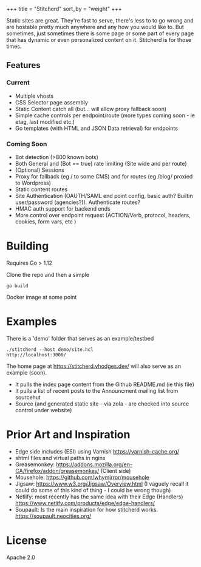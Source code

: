 +++
title = "Stitcherd"
sort_by = "weight"
+++

<div id="homepage">

Static sites are great. They're fast to serve, there's less to to go wrong and are hostable 
pretty much anywhere and any how you would like to.  But sometimes,  just sometimes there is
some page or some part of every page that has dynamic or even personalized content on it. 
Stitcherd is for those times.

## Features

### Current

  * Multiple vhosts
  * CSS Selector page assembly
  * Static Content catch all (but... will allow proxy fallback soon)
  * Simple cache controls per endpoint/route (more types coming soon - ie etag, last modified etc.)
  * Go templates (with HTML and JSON Data retrieval) for endpoints

### Coming Soon

  * Bot detection (>800 known bots)
  * Both General and (Bot == true) rate limiting (Site wide and per route)
  * (Optional) Sessions 
  * Proxy for fallback (eg / to some CMS) and for routes (eg /blog/ proxied to Wordpress)
  * Static content routes
  * Site Authentication (OAUTH/SAML end point config, basic auth?  Builtin user/password (agencies?)). Authenticate routes?
  * HMAC auth support for backend ends
  * More control over endpoint request (ACTION/Verb, protocol, headers, cookies, form vars, etc )

# Building

Requires Go > 1.12 

Clone the repo and then a simple 

``` 
go build 
```

Docker image at some point

# Examples

There is a 'demo' folder that serves as an example/testbed

```
./stitcherd --host demo/site.hcl
http://localhost:3000/
```

The home page at https://stitcherd.vhodges.dev/ will also serve as an example (soon).

* It pulls the index page content from the Github README.md (ie this file)
* It pulls a list of recent posts to the Announcment mailing list from sourcehut
* Source (and generated static site - via zola - are checked into source control under website)

# Prior Art and Inspiration

* Edge side includes (ESI) using Varnish https://varnish-cache.org/
* shtml files and virtual paths in nginx
* Greasemonkey: https://addons.mozilla.org/en-CA/firefox/addon/greasemonkey/ (Client side)
* Mousehole: https://github.com/whymirror/mousehole
* Jigsaw: https://www.w3.org/Jigsaw/Overview.html (I vaguely recall it could do some of this kind of thing - I could be wrong though)
* Netlify: most recently has the same idea with their Edge (Handlers) https://www.netlify.com/products/edge/edge-handlers/
* Soupault: Is the main inspiration for how stitcherd works. https://soupault.neocities.org/ 

# License

Apache 2.0


</div>
